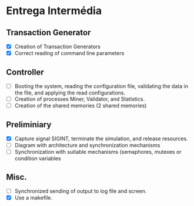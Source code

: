 # Entrega Intermédia

## Transaction Generator
- [X] Creation of Transaction Generators
- [X] Correct reading of command line parameters

## Controller
- [ ] Booting the system, reading the configuration file, validating the data in the file, and applying the read configurations.
- [ ] Creation of processes Miner, Validator, and Statistics.
- [ ] Creation of the shared memories (2 shared memories)

## Preliminiary
- [x] Capture signal SIGINT, terminate the simulation, and release resources. 
- [ ] Diagram with architecture and synchronization mechanisms
- [ ] Synchronization with suitable mechanisms (semaphores, mutexes or condition variables

## Misc.
- [ ] Synchronized sending of output to log file and screen.
- [X] Use a makefile.
